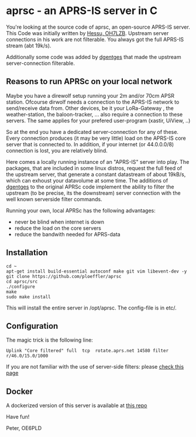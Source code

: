 
# aprsc - an APRS-IS server in C

You're looking at the source code of aprsc, an open-source APRS-IS
server. This Code was initially written by [Hessu, OH7LZB](https://github.com/hessu/aprsc). Upstream server connections in his work are not filterable. You always got the full APRS-IS stream (abt 19k/s).

Additionally some code was added by [dgentges](https://github.com/dgentges) that made the upstream server-connection filterable.

## Reasons to run APRSc on your local network

Maybe you have a direwolf setup running your 2m and/or 70cm APSR station. Ofcourse dirwolf needs a connection to the APRS-IS network to send/receive data from.
Other devices, be it your LoRa-Gateway , the weather-station, the baloon-tracker, ... also require a connection to these servers. The same applies for your prefered user-program (xastir, UiView, ..)

So at the end you have a dedicated server-connection for any of these. Every connection produces (it may be very little) load on the APRS-IS core server that is connected to. In addition, if your internet (or 44.0.0.0/8) connection is lost, you are relatively blind.

Here comes a locally running instance of an "APRS-IS" server into play. The packages, that are included in some linux distros, request the full feed of the upstream server, that generate a constant datastream of about 19kB/s, which can exhoust your datavolume at some time. The additions of [dgentges](https://github.com/dgentges) to the original APRSc code implement the ability to filter the upstream (to be precise, its the downstream) server connection with the well known serverside filter commands.

Running your own, local APRSc has the following advantages:

- never be blind when internet is down
- reduce the load on the core servers
- reduce the bandwith needed for APRS-data

## Installation

```shell
cd ~
apt-get install build-essential autoconf make git vim libevent-dev -y
git clone https://github.com/ploeffler/aprsc
cd aprsc/src
./configure
make
sudo make install
```

This will install the entire server in /opt/aprsc. The config-file is in etc/.

## Configuration

The magic trick is the following line:

```shell
Uplink "Core filtered" full  tcp  rotate.aprs.net 14580 filter r/46.0/15.0/1000
```

If you are not familiar with the use of server-side filters: please [check this page](https://www.aprs-is.net/javAPRSFilter.aspx)

## Docker

A dockerized version of this server is available at [this repo](https://github.com/ploeffler/aprsc-docker)


Have fun!

Peter, OE6PLD 
